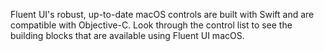 Fluent UI's robust, up-to-date macOS controls are built with Swift and are compatible with Objective-C. Look through the control list to see the building blocks that are available using Fluent UI macOS.
